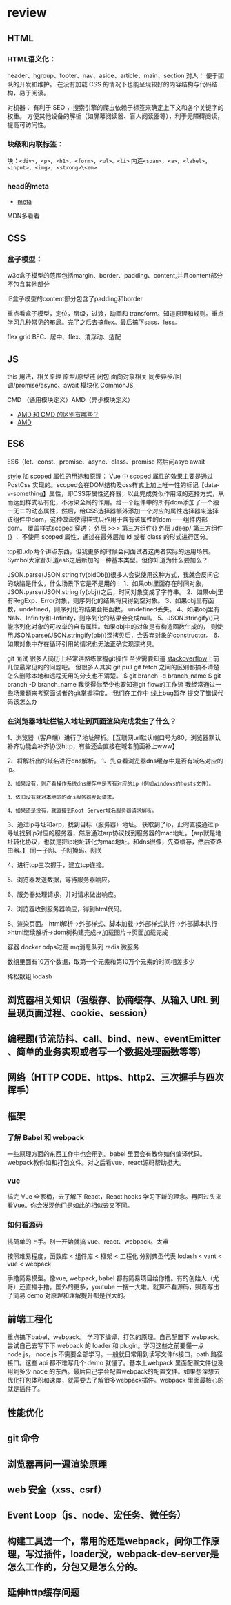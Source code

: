 # review

## HTML 

### HTML语义化：
header、hgroup、footer、nav、aside、article、main、section
对人：
便于团队的开发和维护。
在没有加载 CSS 的情况下也能呈现较好的内容结构与代码结构，易于阅读。

对机器：
有利于 SEO ，搜索引擎的爬虫依赖于标签来确定上下文和各个关键字的权重。
方便其他设备的解析（如屏幕阅读器、盲人阅读器等），利于无障碍阅读，提高可访问性。


### 块级和内联标签：
块：`<div>, <p>, <h1>, <form>, <ul>、<li>`
内连`<span>, <a>, <label>, <input>, <img>, <strong>\<em>`

### head的meta

- [meta](https://www.bilibili.com/video/BV1ui4y1b7UW)

MDN多看看

## CSS

### 盒子模型：

w3c盒子模型的范围包括margin、border、padding、content,并且content部分不包含其他部分

IE盒子模型的content部分包含了padding和border

重点看盒子模型，定位，层级，过渡，动画和 transform。知道原理和规则。重点学习几种常见的布局。完了之后去搞flex。最后搞下sass、less。

flex  grid  BFC、居中、flex、清浮动、适配

## JS

this 用法，相关原理
原型/原型链
闭包
面向对象相关
同步异步/回调/promise/async、await
模块化 CommonJS, 

 CMD （通用模块定义）AMD（异步模块定义）
- [AMD 和 CMD 的区别有哪些？](https://www.zhihu.com/question/20351507)
- [AMD](https://github.com/seajs/seajs/issues/277)
## ES6

ES6（let、const、promise、async、class、promise 然后问asyc await

style 加 scoped 属性的用途和原理：
Vue 中 scoped 属性的效果主要是通过 PostCss 实现的。scoped会在DOM结构及css样式上加上唯一性的标记【data-v-something】属性，即CSS带属性选择器，以此完成类似作用域的选择方式，从而达到样式私有化，不污染全局的作用。给一个组件中的所有dom添加了一个独一无二的动态属性，然后，给CSS选择器额外添加一个对应的属性选择器来选择该组件中dom，这种做法使得样式只作用于含有该属性的dom——组件内部dom。
覆盖样式scoped 穿透：
外层 >>> 第三方组件{}
外层 /deep/ 第三方组件{}
：
不使用 scoped 属性，通过在最外层加 id 或者 class 的形式进行区分。


tcp和udp两个讲点东西，但我更多的时候会问面试者这两者实际的运用场景。Symbol大家都知道es6之后新加的一种基本类型。但你知道为什么要加么？

JSON.parse(JSON.stringify(oldObj))很多人会说使用这种方式，我就会反问它的缺陷是什么，什么场景下它是不是用的：
1、如果obj里面存在时间对象，JSON.parse(JSON.stringify(obj))之后，时间对象变成了字符串。
2、如果obj里有RegExp、Error对象，则序列化的结果将只得到空对象。
3、如果obj里有函数，undefined，则序列化的结果会把函数， undefined丢失。
4、如果obj里有NaN、Infinity和-Infinity，则序列化的结果会变成null。
5、JSON.stringify()只能序列化对象的可枚举的自有属性。如果obj中的对象是有构造函数生成的， 则使用JSON.parse(JSON.stringify(obj))深拷贝后，会丢弃对象的constructor。
6、如果对象中存在循环引用的情况也无法正确实现深拷贝。


git 面试
很多人简历上经常讲熟练掌握git操作
至少需要知道 [stackoverflow](https://stackoverflow.com/questions/tagged/git)上前几位最常见的的问题吧。
但很多人其实 git pull git fetch 之间的区别都搞不清楚 怎么删除本地和远程无用的分支也不清楚。
$ git branch -d branch_name
$ git branch -D branch_name
我觉得你至少也要知道git flow的工作流
我经常通过一些场景题来考察面试者的git掌握程度。
我们在工作中 线上bug暂存
提交了错误代码该怎么办

### 在浏览器地址栏输入地址到页面渲染完成发生了什么？

1、浏览器（客户端）进行了地址解析。【互联网url默认端口号为80，浏览器默认补齐功能会补齐协议http，有些还会直接在域名前面补上www】

2、将解析出的域名进行dns解析。
    1、先查看浏览器dns缓存中是否有域名对应的ip。

    2、如果没有，则产看操作系统dns缓存中是否有对应的ip（例如windows的hosts文件）。

    3、依旧没有就对本地区的dns服务器发起请求，

    4、如果还是没有，就直接到Root Server域名服务器请求解析。

3、通过ip寻址和arp，找到目标（服务器）地址。
    获取到了ip，此时直接通过ip寻址找到ip对应的服务器，然后通过arp协议找到服务器的mac地址。【arp就是地址转化协议，也就是把ip地址转化为mac地址。和dns很像，先查缓存，然后查路由器。】
    同一子网、子网掩码、网关

4、进行tcp三次握手，建立tcp连接。

5、浏览器发送数据，等待服务器响应。

6、服务器处理请求，并对请求做出响应。

7、浏览器收到服务器响应，得到html代码。

8、渲染页面。
    html解析->外部样式、脚本加载->外部样式执行->外部脚本执行->html继续解析->dom树构建完成->加载图片->页面加载完成


容器 docker odps过高 mq消息队列 redis 微服务


数组里面有10万个数据，取第一个元素和第10万个元素的时间相差多少

稀松数组 lodash

## 浏览器相关知识（强缓存、协商缓存、从输入 URL 到呈现页面过程、cookie、session）

## 编程题(节流防抖、call、bind、new、eventEmitter 、简单的业务实现或者写一个数据处理函数等等)

## 网络（HTTP CODE、https、http2、三次握手与四次挥手）

## 框架

### 了解 Babel 和 webpack

一些原理方面的东西工作中也会用到。babel 里面会有教你如何编译代码。webpack教你如和打包文件。对之后看vue、react源码帮助挺大。

### vue

搞完 Vue 全家桶，去了解下 React，React hooks 学习下新的理念。再回过头来看Vue。你会发现他们是如此的相似去又不同。

### 如何看源码

挑简单的上手。别一开始就搞 vue、react、webpack。太难

按照难易程度，函数库 < 组件库 < 框架 < 工程化 分别典型代表 lodash < vant < vue < webpack

手撸简易模型。像vue, webpack, babel 都有简易项目给你撸。有的创始人（尤哥）还直播手撸。国外的更多，youtube 一搜一大堆。就算不看源码，照着写出了简易 demo 对原理和理解提升都是很大的。

## 前端工程化

重点搞下babel、webpack。 学习下编译，打包的原理。自己配置下 webpack。尝试自己去写下下 webpack 的 loader 和 plugin。学习这些之前要懂一点 node.js， node.js 不需要全部学习。一般就日常用到读写文件fs接口，path 路径接口。这些 api 都不难写几个 demo 就懂了。基本上webpack 里面配置文件也没用到多少 node 的东西。最后自己学会配置webpack的配置文件。如果想深想去优化打包体积和速度，就需要去了解很多webpack插件。webpack 里面最核心的就是插件了。

## 性能优化

## git 命令

## 浏览器再问一遍渲染原理

## web 安全（xss、csrf）

## Event Loop（js、node、宏任务、微任务）

## 构建工具选一个，常用的还是webpack，问你工作原理，写过插件，loader没，webpack-dev-server是怎么工作的，分包又是怎么分的。

## 延伸http缓存问题